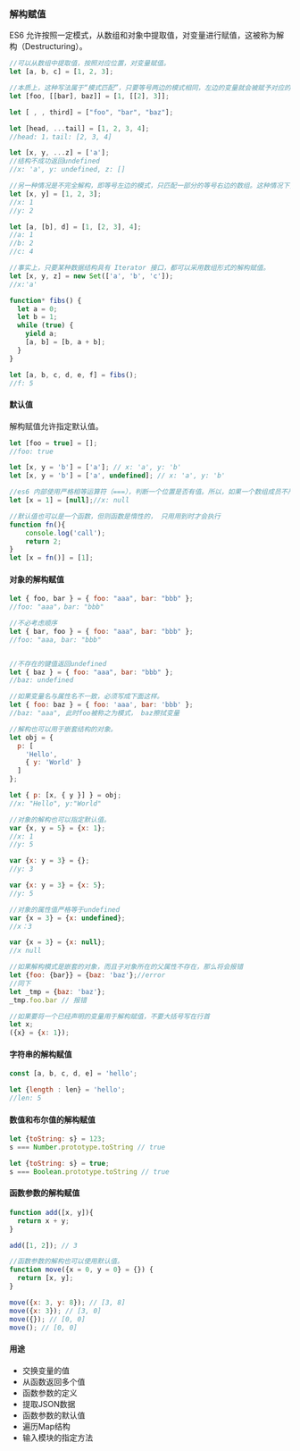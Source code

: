 ### 解构赋值

ES6 允许按照一定模式，从数组和对象中提取值，对变量进行赋值，这被称为解构（Destructuring）。

```js
//可以从数组中提取值，按照对应位置，对变量赋值。
let [a, b, c] = [1, 2, 3];
```

```js
//本质上，这种写法属于“模式匹配”，只要等号两边的模式相同，左边的变量就会被赋予对应的值。
let [foo, [[bar], baz]] = [1, [[2], 3]];

let [ , , third] = ["foo", "bar", "baz"];

let [head, ...tail] = [1, 2, 3, 4];
//head: 1，tail: [2, 3, 4]

let [x, y, ...z] = ['a'];
//结构不成功返回undefined
//x: 'a', y: undefined, z: []
```

```js
//另一种情况是不完全解构，即等号左边的模式，只匹配一部分的等号右边的数组。这种情况下，解构依然可以成功。
let [x, y] = [1, 2, 3];
//x: 1
//y: 2

let [a, [b], d] = [1, [2, 3], 4];
//a: 1
//b: 2
//c: 4
```

```js
//事实上，只要某种数据结构具有 Iterator 接口，都可以采用数组形式的解构赋值。
let [x, y, z] = new Set(['a', 'b', 'c']);
//x:'a'

function* fibs() {
  let a = 0;
  let b = 1;
  while (true) {
    yield a;
    [a, b] = [b, a + b];
  }
}

let [a, b, c, d, e, f] = fibs();
//f: 5
```

#### 默认值

解构赋值允许指定默认值。

```js
let [foo = true] = [];
//foo: true

let [x, y = 'b'] = ['a']; // x: 'a', y: 'b'
let [x, y = 'b'] = ['a', undefined]; // x: 'a', y: 'b'

//es6 内部使用严格相等运算符（===），判断一个位置是否有值。所以，如果一个数组成员不严格等于undefined，默认值是不会生效的。
let [x = 1] = [null];//x: null

```

```js
//默认值也可以是一个函数，但则函数是惰性的， 只用用到时才会执行
function fn(){
    console.log('call');
    return 2;
}
let [x = fn()] = [1];
```

#### 对象的解构赋值

```js
let { foo, bar } = { foo: "aaa", bar: "bbb" };
//foo: "aaa"，bar: "bbb"

//不必考虑顺序
let { bar, foo } = { foo: "aaa", bar: "bbb" };
//foo: "aaa, bar: "bbb"


//不存在的键值返回undefined
let { baz } = { foo: "aaa", bar: "bbb" };
//baz: undefined
```

```js
//如果变量名与属性名不一致，必须写成下面这样。
let { foo: baz } = { foo: 'aaa', bar: 'bbb' };
//baz: "aaa", 此时foo被称之为模式， baz擦拭变量
```

```js
//解构也可以用于嵌套结构的对象。
let obj = {
  p: [
    'Hello',
    { y: 'World' }
  ]
};

let { p: [x, { y }] } = obj;
//x: "Hello", y:"World"
```

```js
//对象的解构也可以指定默认值。
var {x, y = 5} = {x: 1};
//x: 1
//y: 5

var {x: y = 3} = {};
//y: 3

var {x: y = 3} = {x: 5};
//y: 5
```

```js
//对象的属性值严格等于undefined
var {x = 3} = {x: undefined};
//x：3

var {x = 3} = {x: null};
//x null
```

```js
//如果解构模式是嵌套的对象，而且子对象所在的父属性不存在，那么将会报错
let {foo: {bar}} = {baz: 'baz'};//error
//同下
let _tmp = {baz: 'baz'};
_tmp.foo.bar // 报错
```

```js
//如果要将一个已经声明的变量用于解构赋值，不要大括号写在行首
let x;
({x} = {x: 1});
```

#### 字符串的解构赋值

```js
const [a, b, c, d, e] = 'hello';

let {length : len} = 'hello';
//len: 5
```

#### 数值和布尔值的解构赋值 

```js
let {toString: s} = 123;
s === Number.prototype.toString // true

let {toString: s} = true;
s === Boolean.prototype.toString // true
```

#### 函数参数的解构赋值

```js
function add([x, y]){
  return x + y;
}

add([1, 2]); // 3
```

```js
//函数参数的解构也可以使用默认值。
function move({x = 0, y = 0} = {}) {
  return [x, y];
}

move({x: 3, y: 8}); // [3, 8]
move({x: 3}); // [3, 0]
move({}); // [0, 0]
move(); // [0, 0]
```

#### 用途

* 交换变量的值
* 从函数返回多个值
* 函数参数的定义
* 提取JSON数据
* 函数参数的默认值
* 遍历Map结构
* 输入模块的指定方法
